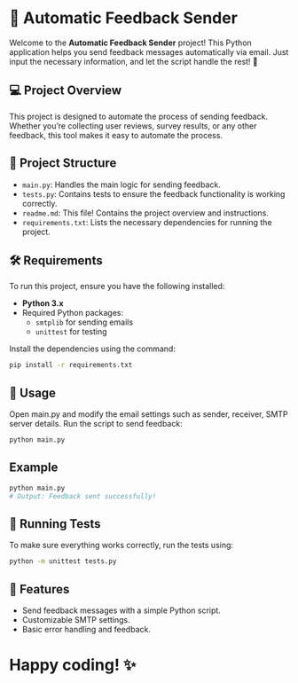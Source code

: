 # 📧 Automatic Feedback Sender

Welcome to the **Automatic Feedback Sender** project! This Python application helps you send feedback messages automatically via email. Just input the necessary information, and let the script handle the rest! 🚀

## 💻 Project Overview
This project is designed to automate the process of sending feedback. Whether you’re collecting user reviews, survey results, or any other feedback, this tool makes it easy to automate the process.

## 📂 Project Structure
- `main.py`: Handles the main logic for sending feedback.
- `tests.py`: Contains tests to ensure the feedback functionality is working correctly.
- `readme.md`: This file! Contains the project overview and instructions.
- `requirements.txt`: Lists the necessary dependencies for running the project.

## 🛠️ Requirements
To run this project, ensure you have the following installed:
- **Python 3.x**
- Required Python packages:
  - `smtplib` for sending emails
  - `unittest` for testing

Install the dependencies using the command:
```bash
pip install -r requirements.txt
```
## 🚀 Usage
Open main.py and modify the email settings such as sender, receiver, SMTP server details.
Run the script to send feedback:
```bash
python main.py
```

## Example 
```bash
python main.py
# Output: Feedback sent successfully!
``` 

## 🧪 Running Tests
To make sure everything works correctly, run the tests using:
```bash
python -m unittest tests.py
``` 

## 🎯 Features
- Send feedback messages with a simple Python script.
- Customizable SMTP settings.
- Basic error handling and feedback.

# Happy coding! ✨

